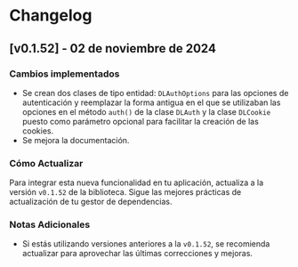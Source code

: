 # Changelog

## [v0.1.52] - 02 de noviembre de 2024

### Cambios implementados

- Se crean dos clases de tipo entidad: `DLAuthOptions` para las opciones de autenticación y reemplazar la forma antigua en el que se utilizaban las opciones en el método `auth()` de la clase `DLAuth` y la clase `DLCookie` puesto como parámetro opcional para facilitar la creación de las cookies.
- Se mejora la documentación.

### Cómo Actualizar

Para integrar esta nueva funcionalidad en tu aplicación, actualiza a la versión `v0.1.52` de la biblioteca. Sigue las mejores prácticas de actualización de tu gestor de dependencias.

### Notas Adicionales

- Si estás utilizando versiones anteriores a la `v0.1.52`, se recomienda actualizar para aprovechar las últimas correcciones y mejoras.
